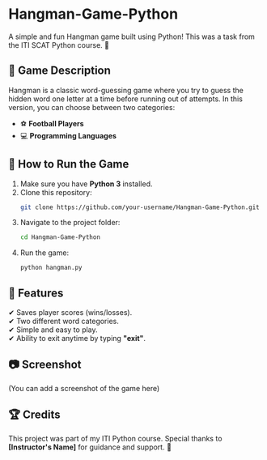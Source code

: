 # Hangman-Game-Python
A simple and fun Hangman game built using Python! This was a task from the ITI SCAT Python course. 🎯  

## 📌 Game Description  
Hangman is a classic word-guessing game where you try to guess the hidden word one letter at a time before running out of attempts. In this version, you can choose between two categories:  
- ⚽ **Football Players**  
- 💻 **Programming Languages**  

## 🚀 How to Run the Game  
1. Make sure you have **Python 3** installed.  
2. Clone this repository:  
   ```bash
   git clone https://github.com/your-username/Hangman-Game-Python.git
   ```  
3. Navigate to the project folder:  
   ```bash
   cd Hangman-Game-Python
   ```  
4. Run the game:  
   ```bash
   python hangman.py
   ```  

## 📝 Features  
✔ Saves player scores (wins/losses).  
✔ Two different word categories.  
✔ Simple and easy to play.  
✔ Ability to exit anytime by typing **"exit"**.  

## 📷 Screenshot  
(You can add a screenshot of the game here)  

## 🏆 Credits  
This project was part of my ITI Python course. Special thanks to **[Instructor's Name]** for guidance and support. 🙌  
